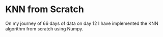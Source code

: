 # KNN from Scratch
On my journey of 66 days of data on day 12 I have implemented the KNN algorithm from scratch using Numpy.
